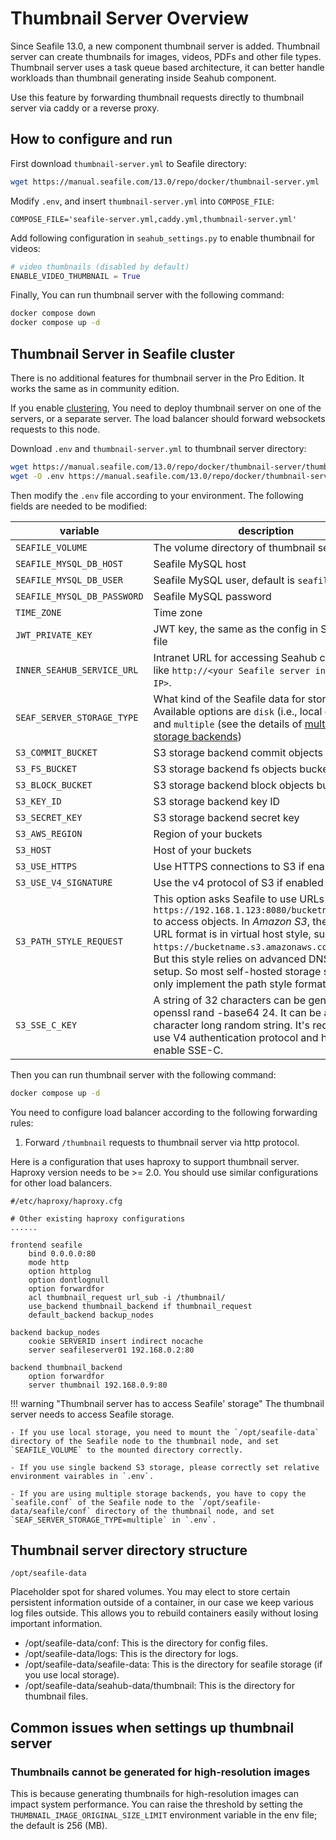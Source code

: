 # Thumbnail Server Overview

Since Seafile 13.0, a new component thumbnail server is added. Thumbnail server can create thumbnails for images, videos, PDFs and other file types. Thumbnail server uses a task queue based architecture, it can better handle workloads than thumbnail generating inside Seahub component.

Use this feature by forwarding thumbnail requests directly to thumbnail server via caddy or a reverse proxy.

## How to configure and run

First download `thumbnail-server.yml` to Seafile directory:

```sh
wget https://manual.seafile.com/13.0/repo/docker/thumbnail-server.yml
```

Modify `.env`, and insert `thumbnail-server.yml` into `COMPOSE_FILE`:

```env
COMPOSE_FILE='seafile-server.yml,caddy.yml,thumbnail-server.yml'
```

Add following configuration in `seahub_settings.py` to enable thumbnail for videos:

```py
# video thumbnails (disabled by default)
ENABLE_VIDEO_THUMBNAIL = True
```

Finally, You can run thumbnail server with the following command:

```sh
docker compose down
docker compose up -d
```

## Thumbnail Server in Seafile cluster

There is no additional features for thumbnail server in the Pro Edition. It works the same as in community edition.

If you enable [clustering](../setup_binary/cluster_deployment.md), You need to deploy thumbnail server on one of the servers, or a separate server. The load balancer should forward websockets requests to this node.

Download `.env` and `thumbnail-server.yml` to thumbnail server directory:

```sh
wget https://manual.seafile.com/13.0/repo/docker/thumbnail-server/thumbnail-server.yml
wget -O .env https://manual.seafile.com/13.0/repo/docker/thumbnail-server/env
```

Then modify the `.env` file according to your environment. The following fields are needed to be modified:

| variable               | description                                                                                                   |  
|------------------------|---------------------------------------------------------------------------------------------------------------|  
| `SEAFILE_VOLUME`        | The volume directory of thumbnail server data                                                                            |  
| `SEAFILE_MYSQL_DB_HOST`| Seafile MySQL host                                                                                            |  
| `SEAFILE_MYSQL_DB_USER`| Seafile MySQL user, default is `seafile`                                                                       |  
| `SEAFILE_MYSQL_DB_PASSWORD`| Seafile MySQL password                                                                                    |  
| `TIME_ZONE`            | Time zone                                                                                                     |  
| `JWT_PRIVATE_KEY`      | JWT key, the same as the config in Seafile `.env` file                                                         |  
| `INNER_SEAHUB_SERVICE_URL`| Intranet URL for accessing Seahub component, like `http://<your Seafile server intranet IP>`.  |   
| `SEAF_SERVER_STORAGE_TYPE`   | What kind of the Seafile data for storage. Available options are `disk` (i.e., local disk), `s3` and `multiple` (see the details of [multiple storage backends](../setup/setup_with_multiple_storage_backends.md)) |
| `S3_COMMIT_BUCKET`   | S3 storage backend commit objects bucket |
| `S3_FS_BUCKET`   | S3 storage backend fs objects bucket |
| `S3_BLOCK_BUCKET`   | S3 storage backend block objects bucket |
| `S3_KEY_ID`   | S3 storage backend key ID |
| `S3_SECRET_KEY`   | S3 storage backend secret key |
| `S3_AWS_REGION`   | Region of your buckets |
| `S3_HOST`   | Host of your buckets |
| `S3_USE_HTTPS`   | Use HTTPS connections to S3 if enabled |
| `S3_USE_V4_SIGNATURE`   | Use the v4 protocol of S3 if enabled |
| `S3_PATH_STYLE_REQUEST`   | This option asks Seafile to use URLs like `https://192.168.1.123:8080/bucketname/object` to access objects. In *Amazon S3*, the default URL format is in virtual host style, such as `https://bucketname.s3.amazonaws.com/object`. But this style relies on advanced DNS server setup. So most self-hosted storage systems only implement the path style format. |
| `S3_SSE_C_KEY`   | A string of 32 characters can be generated by openssl rand -base64 24. It can be any 32-character long random string. It's required to use V4 authentication protocol and https if you enable SSE-C. |

Then you can run thumbnail server with the following command:

```sh
docker compose up -d
```

You need to configure load balancer according to the following forwarding rules:

1. Forward `/thumbnail` requests to thumbnail server via http protocol.

Here is a configuration that uses haproxy to support thumbnail server. Haproxy version needs to be >= 2.0.
You should use similar configurations for other load balancers.

```
#/etc/haproxy/haproxy.cfg

# Other existing haproxy configurations
......

frontend seafile
    bind 0.0.0.0:80
    mode http
    option httplog
    option dontlognull
    option forwardfor
    acl thumbnail_request url_sub -i /thumbnail/
    use_backend thumbnail_backend if thumbnail_request
    default_backend backup_nodes

backend backup_nodes
    cookie SERVERID insert indirect nocache
    server seafileserver01 192.168.0.2:80

backend thumbnail_backend
    option forwardfor
    server thumbnail 192.168.0.9:80

```

!!! warning "Thumbnail server has to access Seafile' storage"
    The thumbnail server needs to access Seafile storage.

    - If you use local storage, you need to mount the `/opt/seafile-data` directory of the Seafile node to the thumbnail node, and set `SEAFILE_VOLUME` to the mounted directory correctly.

    - If you use single backend S3 storage, please correctly set relative environment vairables in `.env`.

    - If you are using multiple storage backends, you have to copy the `seafile.conf` of the Seafile node to the `/opt/seafile-data/seafile/conf` directory of the thumbnail node, and set `SEAF_SERVER_STORAGE_TYPE=multiple` in `.env`.


## Thumbnail server directory structure

`/opt/seafile-data`

Placeholder spot for shared volumes. You may elect to store certain persistent information outside of a container, in our case we keep various log files outside. This allows you to rebuild containers easily without losing important information.

* /opt/seafile-data/conf: This is the directory for config files.
* /opt/seafile-data/logs: This is the directory for logs.
* /opt/seafile-data/seafile-data: This is the directory for seafile storage (if you use local storage).
* /opt/seafile-data/seahub-data/thumbnail: This is the directory for thumbnail files.

## Common issues when settings up thumbnail server

### Thumbnails cannot be generated for high-resolution images
This is because generating thumbnails for high-resolution images can impact system performance. You can raise the threshold by setting the `THUMBNAIL_IMAGE_ORIGINAL_SIZE_LIMIT` environment variable in the env file; the default is 256 (MB).

